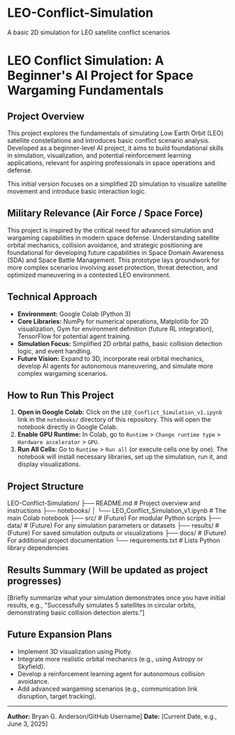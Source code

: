 # LEO-Conflict-Simulation
A basic 2D simulation for LEO satellite conflict scenarios

# LEO Conflict Simulation: A Beginner's AI Project for Space Wargaming Fundamentals

## Project Overview
This project explores the fundamentals of simulating Low Earth Orbit (LEO) satellite constellations and introduces basic conflict scenario analysis. Developed as a beginner-level AI project, it aims to build foundational skills in simulation, visualization, and potential reinforcement learning applications, relevant for aspiring professionals in space operations and defense.

This initial version focuses on a simplified 2D simulation to visualize satellite movement and introduce basic interaction logic.

## Military Relevance (Air Force / Space Force)
This project is inspired by the critical need for advanced simulation and wargaming capabilities in modern space defense. Understanding satellite orbital mechanics, collision avoidance, and strategic positioning are foundational for developing future capabilities in Space Domain Awareness (SDA) and Space Battle Management. This prototype lays groundwork for more complex scenarios involving asset protection, threat detection, and optimized maneuvering in a contested LEO environment.

## Technical Approach
* **Environment:** Google Colab (Python 3)
* **Core Libraries:** NumPy for numerical operations, Matplotlib for 2D visualization, Gym for environment definition (future RL integration), TensorFlow for potential agent training.
* **Simulation Focus:** Simplified 2D orbital paths, basic collision detection logic, and event handling.
* **Future Vision:** Expand to 3D, incorporate real orbital mechanics, develop AI agents for autonomous maneuvering, and simulate more complex wargaming scenarios.

## How to Run This Project
1.  **Open in Google Colab:** Click on the `LEO_Conflict_Simulation_v1.ipynb` link in the `notebooks/` directory of this repository. This will open the notebook directly in Google Colab.
2.  **Enable GPU Runtime:** In Colab, go to `Runtime` > `Change runtime type` > `Hardware accelerator` > `GPU`.
3.  **Run All Cells:** Go to `Runtime` > `Run all` (or execute cells one by one). The notebook will install necessary libraries, set up the simulation, run it, and display visualizations.

## Project Structure
LEO-Conflict-Simulation/
├── README.md                 # Project overview and instructions
├── notebooks/
│   └── LEO_Conflict_Simulation_v1.ipynb # The main Colab notebook
├── src/                      # (Future) For modular Python scripts
├── data/                     # (Future) For any simulation parameters or datasets
├── results/                  # (Future) For saved simulation outputs or visualizations
├── docs/                     # (Future) For additional project documentation
└── requirements.txt          # Lists Python library dependencies

## Results Summary (Will be updated as project progresses)
[Briefly summarize what your simulation demonstrates once you have initial results, e.g., "Successfully simulates 5 satellites in circular orbits, demonstrating basic collision detection alerts."]

## Future Expansion Plans
* Implement 3D visualization using Plotly.
* Integrate more realistic orbital mechanics (e.g., using Astropy or Skyfield).
* Develop a reinforcement learning agent for autonomous collision avoidance.
* Add advanced wargaming scenarios (e.g., communication link disruption, target tracking).

---
**Author:** Bryan G. Anderson/GitHub Username]
**Date:** [Current Date, e.g., June 3, 2025]
